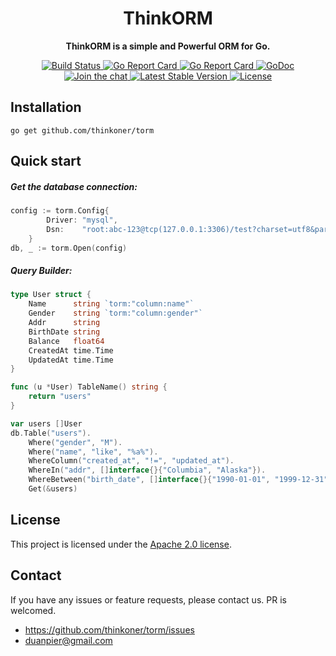 <h1 align="center">
  ThinkORM
</h1>

<p align="center">
	<strong>ThinkORM is a simple and Powerful ORM for Go.</strong>
</p>

<p align="center">
    <a href="https://travis-ci.org/thinkoner/torm">
		<img src="https://travis-ci.org/thinkoner/torm.svg?branch=master" alt="Build Status">
  	</a>
  	<a href="https://coveralls.io/github/thinkoner/torm?branch=master">
    	<img src="https://coveralls.io/repos/github/thinkoner/torm/badge.svg?branch=master" alt="Go Report Card">
    </a>
	<a href="https://goreportcard.com/report/github.com/thinkoner/torm">
		<img src="https://goreportcard.com/badge/github.com/thinkoner/torm" alt="Go Report Card">
  	</a>
	<a href="https://godoc.org/github.com/thinkoner/torm">
		<img src="https://godoc.org/github.com/thinkoner/torm?status.svg" alt="GoDoc">
  	</a>
	<a href="https://gitter.im/think-go/community?utm_source=badge&utm_medium=badge&utm_campaign=pr-badge&utm_content=badge">
		<img src="https://badges.gitter.im/think-go/community.svg" alt="Join the chat">
  	</a>
	<a href="https://github.com/thinkoner/torm/releases">
		<img src="https://img.shields.io/github/release/thinkoner/torm.svg" alt="Latest Stable Version">
	</a>
	<a href="LICENSE">
		<img src="https://img.shields.io/github/license/thinkoner/torm.svg" alt="License">
	</a>
</p>


## Installation

```
go get github.com/thinkoner/torm
```

## Quick start

##### Get the database connection:

```go
config := torm.Config{
		Driver: "mysql",
		Dsn:    "root:abc-123@tcp(127.0.0.1:3306)/test?charset=utf8&parseTime=true",
	}
db, _ := torm.Open(config)
```

##### Query Builder:

```go
type User struct {
	Name      string `torm:"column:name"`
	Gender    string `torm:"column:gender"`
	Addr      string
	BirthDate string
	Balance   float64
	CreatedAt time.Time
	UpdatedAt time.Time
}

func (u *User) TableName() string {
	return "users"
}

var users []User
db.Table("users").
	Where("gender", "M").
	Where("name", "like", "%a%").
	WhereColumn("created_at", "!=", "updated_at").
	WhereIn("addr", []interface{}{"Columbia", "Alaska"}).
	WhereBetween("birth_date", []interface{}{"1990-01-01", "1999-12-31"}).
	Get(&users)
```

## License

This project is licensed under the [Apache 2.0 license](LICENSE).

## Contact

If you have any issues or feature requests, please contact us. PR is welcomed.
- https://github.com/thinkoner/torm/issues
- duanpier@gmail.com

